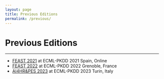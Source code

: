 ```yaml
---
layout: page
title: Previous Editions
permalink: /previous/
---
```

# Previous Editions
---
* [FEAST 2021](https://feast-ecmlpkdd.github.io/archive/2021/) at ECML-PKDD 2021 Spain, Online
* [FEAST 2022](https://feast-ecmlpkdd.github.io/archive/2022/) at ECML-PKDD 2022 Grenoble, France
* [AI4HR&PES 2023](https://ai4hrpes.github.io/ecmlpkdd2023) at ECML-PKDD 2023 Turin, Italy